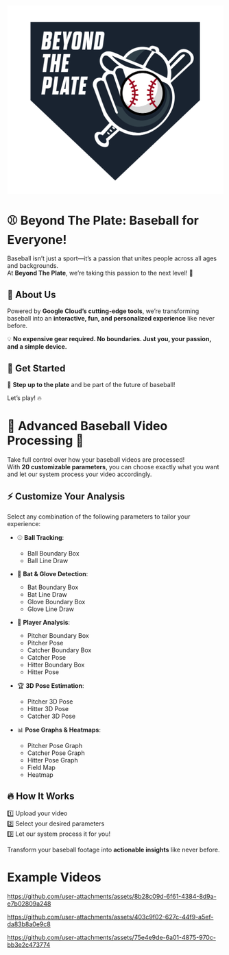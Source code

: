 ![image_alt](https://github.com/BeyondThePlate/Google-Cloud-x-MLB-TM-Hackathon/blob/main/resources/logo.png?raw=true)
# ⚾ Beyond The Plate: Baseball for Everyone!  

Baseball isn’t just a sport—it’s a passion that unites people across all ages and backgrounds.  
At **Beyond The Plate**, we’re taking this passion to the next level! 🚀  

## 🌟 About Us  
Powered by **Google Cloud’s cutting-edge tools**, we’re transforming baseball into an **interactive, fun, and personalized experience** like never before.  

💡 **No expensive gear required. No boundaries. Just you, your passion, and a simple device.**  

## 🚀 Get Started  
🔹 **Step up to the plate** and be part of the future of baseball!  

Let’s play! 🔥  


# 🎥 Advanced Baseball Video Processing 🚀  

Take full control over how your baseball videos are processed!  
With **20 customizable parameters**, you can choose exactly what you want and let our system process your video accordingly.  

## ⚡ Customize Your Analysis  
Select any combination of the following parameters to tailor your experience:  

- ⚾ **Ball Tracking**:  
  - Ball Boundary Box  
  - Ball Line Draw  

- 🧤 **Bat & Glove Detection**:  
  - Bat Boundary Box  
  - Bat Line Draw  
  - Glove Boundary Box  
  - Glove Line Draw  

- 🧢 **Player Analysis**:  
  - Pitcher Boundary Box  
  - Pitcher Pose  
  - Catcher Boundary Box  
  - Catcher Pose  
  - Hitter Boundary Box  
  - Hitter Pose  

- 🏆 **3D Pose Estimation**:  
  - Pitcher 3D Pose  
  - Hitter 3D Pose  
  - Catcher 3D Pose  

- 📊 **Pose Graphs & Heatmaps**:  
  - Pitcher Pose Graph  
  - Catcher Pose Graph  
  - Hitter Pose Graph  
  - Field Map  
  - Heatmap  

## 🔥 How It Works  
1️⃣ Upload your video  
2️⃣ Select your desired parameters  
3️⃣ Let our system process it for you!  

Transform your baseball footage into **actionable insights** like never before.  


# Example Videos
https://github.com/user-attachments/assets/8b28c09d-6f61-4384-8d9a-e7b02809a248

https://github.com/user-attachments/assets/403c9f02-627c-44f9-a5ef-da83b8a0e9c8

https://github.com/user-attachments/assets/75e4e9de-6a01-4875-970c-bb3e2c473774

